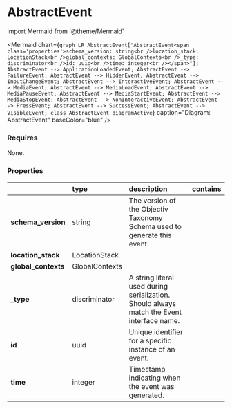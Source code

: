 # AbstractEvent



import Mermaid from '@theme/Mermaid'

<Mermaid chart={`
    graph LR
            AbstractEvent["AbstractEvent<span class='properties'>schema_version: string<br />location_stack: LocationStack<br />global_contexts: GlobalContexts<br />_type: discriminator<br />id: uuid<br />time: integer<br /></span>"];
      AbstractEvent --> ApplicationLoadedEvent;
      AbstractEvent --> FailureEvent;
      AbstractEvent --> HiddenEvent;
      AbstractEvent --> InputChangeEvent;
      AbstractEvent --> InteractiveEvent;
      AbstractEvent --> MediaEvent;
      AbstractEvent --> MediaLoadEvent;
      AbstractEvent --> MediaPauseEvent;
      AbstractEvent --> MediaStartEvent;
      AbstractEvent --> MediaStopEvent;
      AbstractEvent --> NonInteractiveEvent;
      AbstractEvent --> PressEvent;
      AbstractEvent --> SuccessEvent;
      AbstractEvent --> VisibleEvent;
    class AbstractEvent diagramActive
  `}
  caption="Diagram: AbstractEvent"
  baseColor="blue"
/>

### Requires

None.

### Properties

|                     | type           | description                                                                               | contains |
|:--------------------|:---------------|:------------------------------------------------------------------------------------------|:---------|
| **schema_version**  | string         | The version of the Objectiv Taxonomy Schema used to generate this event.                  |          |
| **location_stack**  | LocationStack  |                                                                                           |          |
| **global_contexts** | GlobalContexts |                                                                                           |          |
| **_type**           | discriminator  | A string literal used during serialization. Should always match the Event interface name. |          |
| **id**              | uuid           | Unique identifier for a specific instance of an event.                                    |          |
| **time**            | integer        | Timestamp indicating when the event was generated.                                        |          |


